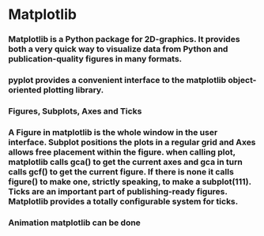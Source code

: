 # Matplotlib
### Matplotlib is a Python package for 2D-graphics. It provides both a very quick way to visualize data from Python and publication-quality figures in many formats.
### pyplot provides a convenient interface to the matplotlib object-oriented plotting library.
### Figures, Subplots, Axes and Ticks
### A **Figure** in matplotlib is the whole window in the user interface. **Subplot** positions the plots in a regular grid and **Axes** allows free placement within the figure. when calling plot, matplotlib calls gca() to get the current axes and gca in turn calls gcf() to get the current figure. If there is none it calls figure() to make one, strictly speaking, to make a subplot(111). **Ticks** are an important part of publishing-ready figures. Matplotlib provides a totally configurable system for ticks. 
### Animation matplotlib can be done